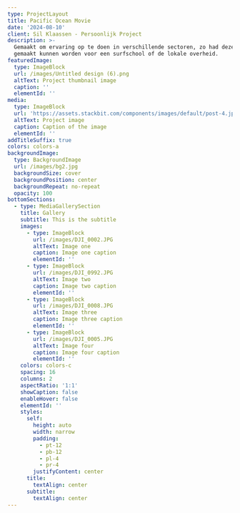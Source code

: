 ```yaml
---
type: ProjectLayout
title: Pacific Ocean Movie
date: '2024-08-10'
client: Sil Klaassen - Persoonlijk Project
description: >-
  Gemaakt om ervaring op te doen in verschillende sectoren, zo had deze video
  gemaakt kunnen worden voor een surfschool of de lokale overheid.
featuredImage:
  type: ImageBlock
  url: /images/Untitled design (6).png
  altText: Project thumbnail image
  caption: ''
  elementId: ''
media:
  type: ImageBlock
  url: 'https://assets.stackbit.com/components/images/default/post-4.jpeg'
  altText: Project image
  caption: Caption of the image
  elementId: ''
addTitleSuffix: true
colors: colors-a
backgroundImage:
  type: BackgroundImage
  url: /images/bg2.jpg
  backgroundSize: cover
  backgroundPosition: center
  backgroundRepeat: no-repeat
  opacity: 100
bottomSections:
  - type: MediaGallerySection
    title: Gallery
    subtitle: This is the subtitle
    images:
      - type: ImageBlock
        url: /images/DJI_0002.JPG
        altText: Image one
        caption: Image one caption
        elementId: ''
      - type: ImageBlock
        url: /images/DJI_0992.JPG
        altText: Image two
        caption: Image two caption
        elementId: ''
      - type: ImageBlock
        url: /images/DJI_0008.JPG
        altText: Image three
        caption: Image three caption
        elementId: ''
      - type: ImageBlock
        url: /images/DJI_0005.JPG
        altText: Image four
        caption: Image four caption
        elementId: ''
    colors: colors-c
    spacing: 16
    columns: 2
    aspectRatio: '1:1'
    showCaption: false
    enableHover: false
    elementId: ''
    styles:
      self:
        height: auto
        width: narrow
        padding:
          - pt-12
          - pb-12
          - pl-4
          - pr-4
        justifyContent: center
      title:
        textAlign: center
      subtitle:
        textAlign: center
---
```

